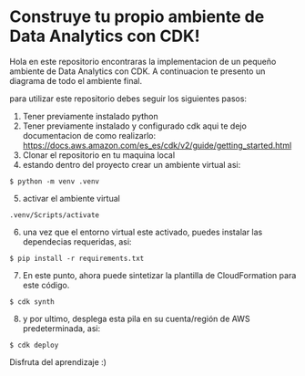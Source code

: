
# Construye tu propio ambiente de Data Analytics con CDK!

Hola en este repositorio encontraras la implementacion de un pequeño ambiente de Data Analytics con CDK. A continuacion te presento un diagrama de todo el ambiente final.


para utilizar este repositorio debes seguir los siguientes pasos:

1. Tener previamente instalado python
2. Tener previamente instalado y configurado cdk aqui te dejo documentacion de como realizarlo: https://docs.aws.amazon.com/es_es/cdk/v2/guide/getting_started.html
3. Clonar el repositorio en tu maquina local
4. estando dentro del proyecto crear un ambiente virtual asi: 

```
$ python -m venv .venv
```
5. activar el ambiente virtual
```
.venv/Scripts/activate

```
6. una vez que el entorno virtual este activado, puedes instalar las dependecias requeridas, asi:
```
$ pip install -r requirements.txt
```
7. En este punto, ahora puede sintetizar la plantilla de CloudFormation para este código.
```
$ cdk synth
```
8. y por ultimo, desplega esta pila en su cuenta/región de AWS predeterminada, asi:
```
$ cdk deploy
```
Disfruta del aprendizaje :)
